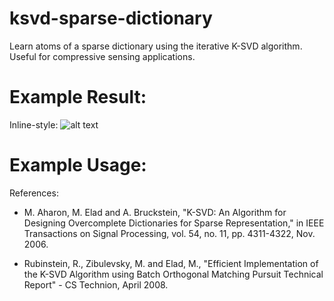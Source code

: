 # ksvd-sparse-dictionary
Learn atoms of a sparse dictionary using the iterative K-SVD algorithm. Useful for compressive sensing applications.

# Example Result:
Inline-style: 
![alt text](https://github.com/syanga/ksvd-sparse-dictionary/tree/master/test/true_vs_reconstruct.png "Logo Title Text 1")

# Example Usage:

References:
* M. Aharon, M. Elad and A. Bruckstein, "K-SVD: An Algorithm for Designing Overcomplete Dictionaries for Sparse Representation," in IEEE Transactions on Signal Processing, vol. 54, no. 11, pp. 4311-4322, Nov. 2006.

* Rubinstein, R., Zibulevsky, M. and Elad, M., "Efficient Implementation of the K-SVD Algorithm using Batch Orthogonal Matching Pursuit Technical Report" - CS Technion, April 2008.
